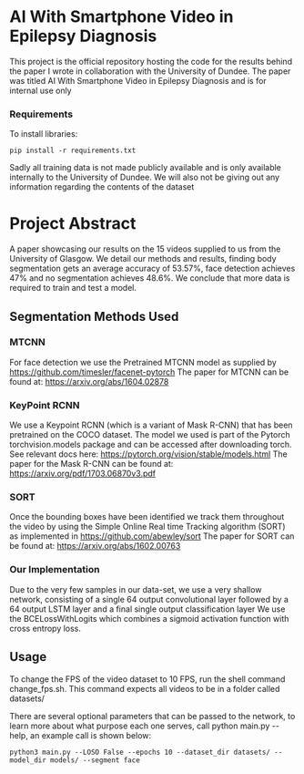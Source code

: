 
# AI With Smartphone Video in Epilepsy Diagnosis

This project is the official repository hosting the code for the results behind the paper I wrote in collaboration 
with the University of Dundee. The paper was titled AI With Smartphone Video in Epilepsy Diagnosis and is for
internal use only

### Requirements

To install libraries:

```setup
pip install -r requirements.txt
```

Sadly all training data is not made publicly available and is only available internally to the University of Dundee. 
We will also not be giving out any information regarding the contents of the dataset
# Project Abstract

A paper showcasing our results on the 15 videos supplied to us from the University of Glasgow. We detail our methods and results, finding body segmentation gets an average accuracy of 53.57\%, face detection achieves 47\% and no segmentation achieves 48.6\%. We conclude that more data is required to train and test a model.
## Segmentation Methods Used

### MTCNN
For face detection we use the Pretrained MTCNN model as supplied by https://github.com/timesler/facenet-pytorch
The paper for MTCNN can be found at: https://arxiv.org/abs/1604.02878
### KeyPoint RCNN
We use a Keypoint RCNN (which is a variant of Mask R-CNN) that has been pretrained on the COCO dataset. 
The model we used is part of the Pytorch torchvision.models package and can be accessed after downloading torch.
See relevant docs here: https://pytorch.org/vision/stable/models.html
The paper for the Mask R-CNN can be found at: https://arxiv.org/pdf/1703.06870v3.pdf
### SORT
Once the bounding boxes have been identified we track them throughout the video by using the Simple Online Real
 time Tracking algorithm (SORT) as implemented in https://github.com/abewley/sort
The paper for SORT can be found at: https://arxiv.org/abs/1602.00763

### Our Implementation
Due to the very few samples in our data-set, we use a very shallow network, consisting of a single 64 
output convolutional layer followed by a 64 output LSTM layer and a final single output classification layer
We use the BCELossWithLogits which combines a sigmoid activation function with cross entropy loss.


## Usage

To change the FPS of the video dataset to 10 FPS, run the shell command change_fps.sh. This command expects all videos
to be in a folder called datasets/

There are several optional parameters that can be passed to the network, to learn more about what purpose each
one serves, call python main.py --help, an example call is shown below:
```train
python3 main.py --LOSO False --epochs 10 --dataset_dir datasets/ --model_dir models/ --segment face
```

